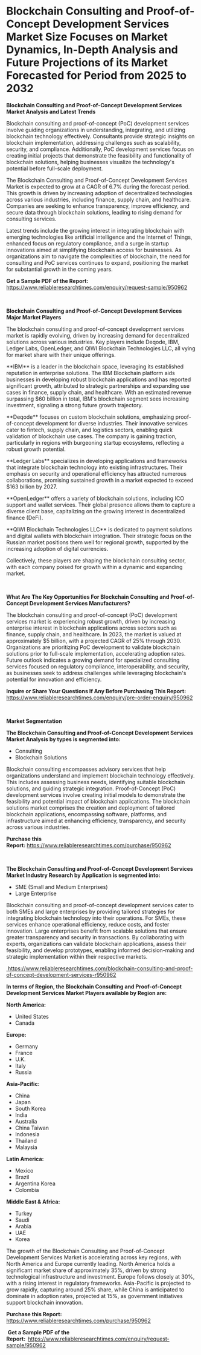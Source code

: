 <p><h1>Blockchain Consulting and Proof-of-Concept Development Services Market Size Focuses on Market Dynamics, In-Depth Analysis and Future Projections of its Market Forecasted for Period from 2025 to 2032</h1></p><p><strong>Blockchain Consulting and Proof-of-Concept Development Services Market Analysis and Latest Trends</strong></p>
<p><p>Blockchain consulting and proof-of-concept (PoC) development services involve guiding organizations in understanding, integrating, and utilizing blockchain technology effectively. Consultants provide strategic insights on blockchain implementation, addressing challenges such as scalability, security, and compliance. Additionally, PoC development services focus on creating initial projects that demonstrate the feasibility and functionality of blockchain solutions, helping businesses visualize the technology's potential before full-scale deployment.</p><p>The Blockchain Consulting and Proof-of-Concept Development Services Market is expected to grow at a CAGR of 6.7% during the forecast period. This growth is driven by increasing adoption of decentralized technologies across various industries, including finance, supply chain, and healthcare. Companies are seeking to enhance transparency, improve efficiency, and secure data through blockchain solutions, leading to rising demand for consulting services. </p><p>Latest trends include the growing interest in integrating blockchain with emerging technologies like artificial intelligence and the Internet of Things, enhanced focus on regulatory compliance, and a surge in startup innovations aimed at simplifying blockchain access for businesses. As organizations aim to navigate the complexities of blockchain, the need for consulting and PoC services continues to expand, positioning the market for substantial growth in the coming years.</p></p>
<p><strong>Get a Sample PDF of the Report:&nbsp;</strong> <a href="https://www.reliableresearchtimes.com/enquiry/request-sample/950962?utm_campaign=3325&utm_medium=2&utm_source=Github&utm_content=ia&utm_term=16042025&utm_id=blockchain-consulting-and-proof-of-concept-development-services">https://www.reliableresearchtimes.com/enquiry/request-sample/950962</a></p>
<p>&nbsp;</p>
<p><strong>Blockchain Consulting and Proof-of-Concept Development Services Major Market Players</strong></p>
<p><p>The blockchain consulting and proof-of-concept development services market is rapidly evolving, driven by increasing demand for decentralized solutions across various industries. Key players include Deqode, IBM, Ledger Labs, OpenLedger, and QIWI Blockchain Technologies LLC, all vying for market share with their unique offerings.</p><p>**IBM** is a leader in the blockchain space, leveraging its established reputation in enterprise solutions. The IBM Blockchain platform aids businesses in developing robust blockchain applications and has reported significant growth, attributed to strategic partnerships and expanding use cases in finance, supply chain, and healthcare. With an estimated revenue surpassing $60 billion in total, IBM's blockchain segment sees increasing investment, signaling a strong future growth trajectory.</p><p>**Deqode** focuses on custom blockchain solutions, emphasizing proof-of-concept development for diverse industries. Their innovative services cater to fintech, supply chain, and logistics sectors, enabling quick validation of blockchain use cases. The company is gaining traction, particularly in regions with burgeoning startup ecosystems, reflecting a robust growth potential.</p><p>**Ledger Labs** specializes in developing applications and frameworks that integrate blockchain technology into existing infrastructures. Their emphasis on security and operational efficiency has attracted numerous collaborations, promising sustained growth in a market expected to exceed $163 billion by 2027.</p><p>**OpenLedger** offers a variety of blockchain solutions, including ICO support and wallet services. Their global presence allows them to capture a diverse client base, capitalizing on the growing interest in decentralized finance (DeFi).</p><p>**QIWI Blockchain Technologies LLC** is dedicated to payment solutions and digital wallets with blockchain integration. Their strategic focus on the Russian market positions them well for regional growth, supported by the increasing adoption of digital currencies.</p><p>Collectively, these players are shaping the blockchain consulting sector, with each company poised for growth within a dynamic and expanding market.</p></p>
<p>&nbsp;</p>
<p><strong>What Are The Key Opportunities For Blockchain Consulting and Proof-of-Concept Development Services Manufacturers?</strong></p>
<p><p>The blockchain consulting and proof-of-concept (PoC) development services market is experiencing robust growth, driven by increasing enterprise interest in blockchain applications across sectors such as finance, supply chain, and healthcare. In 2023, the market is valued at approximately $5 billion, with a projected CAGR of 25% through 2030. Organizations are prioritizing PoC development to validate blockchain solutions prior to full-scale implementation, accelerating adoption rates. Future outlook indicates a growing demand for specialized consulting services focused on regulatory compliance, interoperability, and security, as businesses seek to address challenges while leveraging blockchain's potential for innovation and efficiency.</p></p>
<p><strong>Inquire or Share Your Questions If Any Before Purchasing This Report:</strong> <a href="https://www.reliableresearchtimes.com/enquiry/pre-order-enquiry/950962?utm_campaign=3325&utm_medium=2&utm_source=Github&utm_content=ia&utm_term=16042025&utm_id=blockchain-consulting-and-proof-of-concept-development-services">https://www.reliableresearchtimes.com/enquiry/pre-order-enquiry/950962</a></p>
<p>&nbsp;</p>
<p><strong>Market Segmentation</strong></p>
<p><strong>The Blockchain Consulting and Proof-of-Concept Development Services Market Analysis by types is segmented into:</strong></p>
<p><ul><li>Consulting</li><li>Blockchain Solutions</li></ul></p>
<p><p>Blockchain consulting encompasses advisory services that help organizations understand and implement blockchain technology effectively. This includes assessing business needs, identifying suitable blockchain solutions, and guiding strategic integration. Proof-of-Concept (PoC) development services involve creating initial models to demonstrate the feasibility and potential impact of blockchain applications. The blockchain solutions market comprises the creation and deployment of tailored blockchain applications, encompassing software, platforms, and infrastructure aimed at enhancing efficiency, transparency, and security across various industries.</p></p>
<p><strong>Purchase this Report:&nbsp;</strong><a href="https://www.reliableresearchtimes.com/purchase/950962?utm_campaign=3325&utm_medium=2&utm_source=Github&utm_content=ia&utm_term=16042025&utm_id=blockchain-consulting-and-proof-of-concept-development-services">https://www.reliableresearchtimes.com/purchase/950962</a></p>
<p>&nbsp;</p>
<p><strong>The Blockchain Consulting and Proof-of-Concept Development Services Market Industry Research by Application is segmented into:</strong></p>
<p><ul><li>SME (Small and Medium Enterprises)</li><li>Large Enterprise</li></ul></p>
<p><p>Blockchain consulting and proof-of-concept development services cater to both SMEs and large enterprises by providing tailored strategies for integrating blockchain technology into their operations. For SMEs, these services enhance operational efficiency, reduce costs, and foster innovation. Large enterprises benefit from scalable solutions that ensure greater transparency and security in transactions. By collaborating with experts, organizations can validate blockchain applications, assess their feasibility, and develop prototypes, enabling informed decision-making and strategic implementation within their respective markets.</p></p>
<p><a href="https://www.reliableresearchtimes.com/blockchain-consulting-and-proof-of-concept-development-services-r950962?utm_campaign=3325&utm_medium=2&utm_source=Github&utm_content=ia&utm_term=16042025&utm_id=blockchain-consulting-and-proof-of-concept-development-services">&nbsp;https://www.reliableresearchtimes.com/blockchain-consulting-and-proof-of-concept-development-services-r950962</a></p>
<p><strong>In terms of Region, the Blockchain Consulting and Proof-of-Concept Development Services Market Players available by Region are:</strong></p>
<p>
    <p> <strong> North America: </strong>
        <ul>
            <li>United States</li>
            <li>Canada</li>
        </ul>
        </p> 
    <p> <strong> Europe: </strong>
        <ul>
            <li>Germany</li>
            <li>France</li>
            <li>U.K.</li>
            <li>Italy</li>
            <li>Russia</li>
        </ul>
        </p> 
    <p> <strong> Asia-Pacific: </strong>
        <ul>
            <li>China</li>
            <li>Japan</li>
            <li>South Korea</li>
            <li>India</li>
            <li>Australia</li>
            <li>China Taiwan</li>
            <li>Indonesia</li>
            <li>Thailand</li>
            <li>Malaysia</li>
        </ul>
        </p> 
    <p> <strong> Latin America: </strong>
        <ul>
            <li>Mexico</li>
            <li>Brazil</li>
            <li>Argentina Korea</li>
            <li>Colombia</li>
        </ul>
        </p> 
    <p> <strong> Middle East & Africa: </strong>
        <ul>
            <li>Turkey</li>
            <li>Saudi</li>
            <li>Arabia</li>
            <li>UAE</li>
            <li>Korea</li>
        </ul>
    </p>
    </p>
<p><p>The growth of the Blockchain Consulting and Proof-of-Concept Development Services Market is accelerating across key regions, with North America and Europe currently leading. North America holds a significant market share of approximately 35%, driven by strong technological infrastructure and investment. Europe follows closely at 30%, with a rising interest in regulatory frameworks. Asia-Pacific is projected to grow rapidly, capturing around 25% share, while China is anticipated to dominate in adoption rates, projected at 15%, as government initiatives support blockchain innovation.</p></p>
<p><strong>Purchase this Report: </strong><a href="https://www.reliableresearchtimes.com/purchase/950962?utm_campaign=3325&utm_medium=2&utm_source=Github&utm_content=ia&utm_term=16042025&utm_id=blockchain-consulting-and-proof-of-concept-development-services">https://www.reliableresearchtimes.com/purchase/950962</a></p>
<p>&nbsp;<strong>Get a Sample PDF of the Report:&nbsp;&nbsp;</strong><a href="https://www.reliableresearchtimes.com/enquiry/request-sample/950962?utm_campaign=3325&utm_medium=2&utm_source=Github&utm_content=ia&utm_term=16042025&utm_id=blockchain-consulting-and-proof-of-concept-development-services">https://www.reliableresearchtimes.com/enquiry/request-sample/950962</a></p>
<p><strong></strong></p>
<p><p></p><p></p><p></p></p>